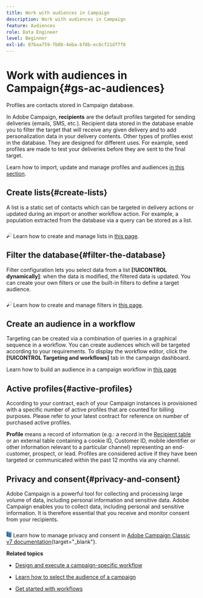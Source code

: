 ```yaml
---
title: Work with audiences in Campaign
description: Work with audiences in Campaign
feature: Audiences
role: Data Engineer
level: Beginner
exl-id: 07baa759-fb0b-4eba-bf8b-ec6cf21df7f8
---
```

# Work with audiences in Campaign{#gs-ac-audiences}

Profiles are contacts stored in Campaign database. 

In Adobe Campaign, **recipients** are the default profiles targeted for sending deliveries (emails, SMS, etc.). Recipient data stored in the database enable you to filter the target that will receive any given delivery and to add personalization data in your delivery contents. Other types of profiles exist in the database. They are designed for different uses. For example, seed profiles are made to test your deliveries before they are sent to the final target.

Learn how to import, update and manage profiles and audiences [in this section](../audiences/gs-audiences.md).

## Create lists{#create-lists}

A list is a static set of contacts which can be targeted in delivery actions or updated during an import or another workflow action. For example, a population extracted from the database via a query can be stored as a list.

![](../assets/do-not-localize/glass.png) Learn how to create and manage lists in [this page](../audiences/create-audiences.md).

## Filter the database{#filter-the-database}

Filter configuration lets you select data from a list **[!UICONTROL dynamically]**: when the data is modified, the filtered data is updated. You can create your own filters or use the built-in filters to define a target audience.

![](../assets/do-not-localize/glass.png) Learn how to create and manage filters in [this page](../audiences/create-filters.md).

## Create an audience in a workflow

Targeting can be created via a combination of queries in a graphical sequence in a workflow. You can create audiences which will be targeted according to your requirements. To display the workflow editor, click the **[!UICONTROL Targeting and workflows]** tab in the campaign dashboard.

Learn how to build an audience in a campaign workflow in [this page](https://experienceleague.adobe.com/docs/campaign/automation/campaign-orchestration/marketing-campaign-target.html)


## Active profiles{#active-profiles}

According to your contract, each of your Campaign instances is provisioned with a specific number of active profiles that are counted for billing purposes. Please refer to your latest contract for reference on number of purchased active profiles.

**Profile** means a record of information (e.g.: a record in the [Recipient table](../dev/datamodel.md) or an external table containing a cookie ID, Customer ID, mobile identifier or other information relevant to a particular channel) representing an end-customer, prospect, or lead. Profiles are considered active if they have been targeted or communicated within the past 12 months via any channel.

<!--
You can monitor the number of active profiles used on your instances directly from Campaign Control Panel. 

![](../assets/do-not-localize/book.png) For more on this, refer to the [Control Panel documentation](https://docs.adobe.com/content/help/en/control-panel/using/performance-monitoring/active-profiles-monitoring.html).
-->

## Privacy and consent{#privacy-and-consent}

Adobe Campaign is a powerful tool for collecting and processing large volume of data, including personal information and sensitive data. Adobe Campaign enables you to collect data, including personal and sensitive information. It is therefore essential that you receive and monitor consent from your recipients.

![](../assets/do-not-localize/book.png) Learn how to manage privacy and consent in [Adobe Campaign Classic v7 documentation](https://experienceleague.adobe.com/docs/campaign-classic/using/getting-started/privacy/privacy-and-recommendations.html){target="_blank"}.

**Related topics**

* [Design and execute a campaign-specific workflow](https://experienceleague.adobe.com/docs/campaign/automation/workflows/introduction/wf-type/campaign-workflows.html)

* [Learn how to select the audience of a campaign](https://experienceleague.adobe.com/docs/campaign/automation/campaign-orchestration/marketing-campaign-target.html)

* [Get started with workflows](https://experienceleague.adobe.com/docs/campaign/automation/workflows/introduction/about-workflows.html)
